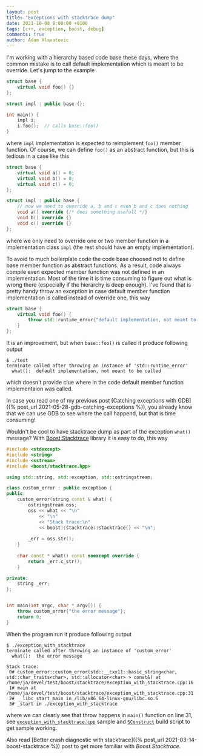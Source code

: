 ```yaml
---
layout: post
title: "Exceptions with stacktrace dump"
date: 2021-10-08 8:00:00 +0100
tags: [c++, exception, boost, debug]
comments: true
author: Adam Hlavatovic
---
```


I'm working with a hierarchy based code base these days, where the common mistake is to call default implementation which is meant to be override. Let's jump to the example

```c++
struct base {
	virtual void foo() {}
};

struct impl : public base {};

int main() {
	impl i;
	i.foo();  // calls base::foo()
}
```

where `impl` implementation is expected to reimplement `foo()` member function. Of course, we can define `foo()` as an abstract function, but this is tedious in a case like this

```c++
struct base {
	virtual void a() = 0;
	virtual void b() = 0;
	virtual void c() = 0;
};

struct impl : public base {
	// now we need to override a, b and c even b and c does nothing
	void a() override {/* does something usefull */}
	void b() override {}
	void c() override {}
};
```

where we only need to override one or two member function in a implementation class `impl` (the rest should have an empty implementation).

To avoid to much boilerplate code the code base choosed not to define base member function as abstract functions. As a result, code always compile even expected member function was not defined in an implementation. Most of the time it is time consuming to figure out what is wrong there (especially if the hierarchy is deep enough). I've found that is pretty handy throw an exception in case default member function implementation is called instead of override one, this way

```c++
struct base {
	virtual void foo() {
		throw std::runtime_error{"default implementation, not meant to be called"};
	}
};
```

It is an improvement, but when `base::foo()` is called it produce following output

```console
$ ./test 
terminate called after throwing an instance of 'std::runtime_error'
  what():  default implementation, not meant to be called
```

which doesn't provide clue where in the code default member function implementaion was called.

In case you read one of my previous post [Catching exceptions with GDB]({% post_url 2021-05-28-gdb-catching-exceptions %}), you already know that we can use GDB to see where the call happend, but that is time consuming! 

Wouldn't be cool to have stacktrace dump as part of the exception `what()` message? With [Boost.Stacktrace](https://www.boost.org/doc/libs/master/doc/html/stacktrace.html) library it is easy to do, this way

```c++
#include <stdexcept>
#include <string>
#include <sstream>
#include <boost/stacktrace.hpp>

using std::string, std::exception, std::ostringstream;

class custom_error : public exception {
public:
	custom_error(string const & what) {
		ostringstream oss;
		oss << what << "\n"
			<< "\n"
			<< "Stack trace:\n"
			<< boost::stacktrace::stacktrace{} << "\n";
		
		_err = oss.str();
	}
	
	char const * what() const noexcept override {
		return _err.c_str();
	}

private:
	string _err;
};


int main(int argc, char * argv[]) {
	throw custom_error{"the error message"};
	return 0;
}
```

When the program run it produce following output

```console
$ ./exception_with_stacktrace 
terminate called after throwing an instance of 'custom_error'
  what():  the error message

Stack trace:
 0# custom_error::custom_error(std::__cxx11::basic_string<char, std::char_traits<char>, std::allocator<char> > const&) at /home/ja/devel/test/boost/stacktrace/exception_with_stacktrace.cpp:16
 1# main at /home/ja/devel/test/boost/stacktrace/exception_with_stacktrace.cpp:31
 2# __libc_start_main in /lib/x86_64-linux-gnu/libc.so.6
 3# _start in ./exception_with_stacktrace
```

where we can clearly see that throw happens in `main()` function on line 31, see [`exception_with_stacktrace.cpp`](https://github.com/sansajn/test/blob/master/boost/stacktrace/exception_with_stacktrace.cpp) sample and [`SConstruct`](https://github.com/sansajn/test/blob/master/boost/stacktrace/SConstruct) build script to get sample working.

Also read [Better crash diagnostic with stacktrace]({% post_url 2021-03-14-boost-stacktrace %}) post to get more familiar with *Boost.Stacktrace*.
